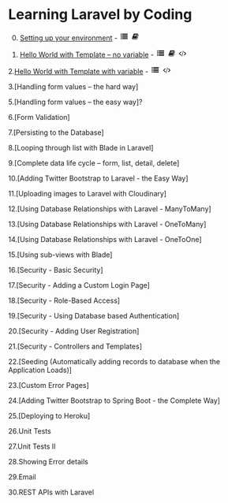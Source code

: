 # Learning Laravel by Coding

0. [Setting up your environment](https://github.com/ajhenley/unofficialguides/blob/master/Laravel/Lesson00.md) - ![Walkthrough](img/i_list.png "Walkthrough") ![Explanation](img/i_book.png "Explanation")

1. [Hello World with Template – no variable](https://github.com/ajhenley/unofficialguides/blob/master/Laravel/Lesson01.md) - ![Walkthrough](img/i_list.png "Walkthrough") ![Explanation](img/i_book.png "Explanation") ![Code](img/i_code.png "Github Code")

2.[Hello World with Template with variable](https://github.com/ajhenley/unofficialguides/blob/master/Laravel/Lesson01.md) - ![Walkthrough](img/i_list.png "Walkthrough") ![Code](img/i_code.png "Github Code")

3.[Handling form values – the hard way]

5.[Handling form values – the easy way]?

6.[Form Validation]

7.[Persisting to the Database]

8.[Looping through list with Blade in Laravel]

9.[Complete data life cycle – form, list, detail, delete]

10.[Adding Twitter Bootstrap to Laravel - the Easy Way]

11.[Uploading images to Laravel with Cloudinary]

12.[Using Database Relationships with Laravel - ManyToMany]

13.[Using Database Relationships with Laravel - OneToMany]

14.[Using Database Relationships with Laravel - OneToOne]

15.[Using sub-views with Blade]

16.[Security - Basic Security]

17.[Security - Adding a Custom Login Page]

18.[Security - Role-Based Access]

19.[Security - Using Database based Authentication]

20.[Security - Adding User Registration]

21.[Security - Controllers and Templates]

22.[Seeding (Automatically adding records to database when the Application Loads)]

23.[Custom Error Pages]

24.[Adding Twitter Bootstrap to Spring Boot - the Complete Way]

25.[Deploying to Heroku]

26.Unit Tests

27.Unit Tests II

28.Showing Error details

29.Email

30.REST APIs with  Laravel
